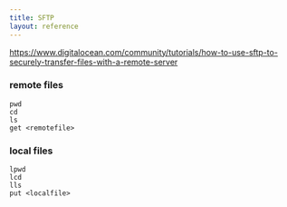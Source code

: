 ```yaml
---
title: SFTP
layout: reference
---
```


https://www.digitalocean.com/community/tutorials/how-to-use-sftp-to-securely-transfer-files-with-a-remote-server

### remote files
```
pwd
cd
ls
get <remotefile>
```

### local files
```
lpwd
lcd
lls
put <localfile>
```
